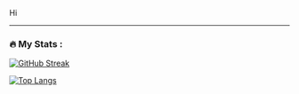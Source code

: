 Hi


---

### :fire: My Stats :
[![GitHub Streak](http://github-readme-streak-stats.herokuapp.com?user=justPlai&theme=dark&background=000000)](https://git.io/streak-stats)

[![Top Langs](https://github-readme-stats.vercel.app/api/top-langs/?username=justPlai&layout=compact&theme=vision-friendly-dark)](https://github.com/anuraghazra/github-readme-stats)